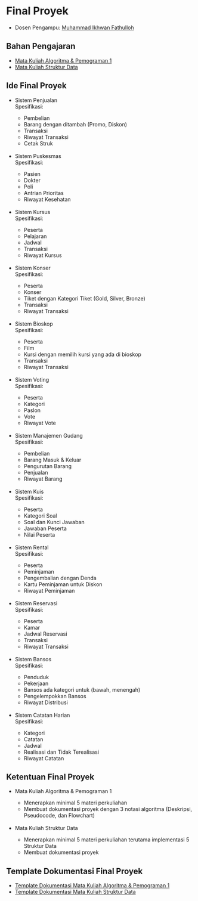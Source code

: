 # Final Proyek
<ul>
  <li>Dosen Pengampu: <a href="https://github.com/Muhammad-Ikhwan-Fathulloh">Muhammad Ikhwan Fathulloh</a></li>
</ul>

## Bahan Pengajaran
<ul>
  <li><a href="https://github.com/Muhammad-Ikhwan-Fathulloh/Algorithm-and-Programming-1-Course-Bank">Mata Kuliah Algoritma & Pemograman 1</a></li>
  <li><a href="https://github.com/Muhammad-Ikhwan-Fathulloh/Data-Structure-Course-Bank">Mata Kuliah Struktur Data</a></li>
</ul>

## Ide Final Proyek
<ul>
  <li>Sistem Penjualan <br>Spesifikasi:</li>
  <ul>
    <li>Pembelian</li>
    <li>Barang dengan ditambah (Promo, Diskon)</li>
    <li>Transaksi</li>
    <li>Riwayat Transaksi</li>
    <li>Cetak Struk</li>
  </ul>
  <br>
  <li>Sistem Puskesmas <br>Spesifikasi:</li>
  <ul>
    <li>Pasien</li>
    <li>Dokter</li>
    <li>Poli</li>
    <li>Antrian Prioritas</li>
    <li>Riwayat Kesehatan</li>
  </ul>
  <br>
  <li>Sistem Kursus <br>Spesifikasi:</li>
  <ul>
    <li>Peserta</li>
    <li>Pelajaran</li>
    <li>Jadwal</li>
    <li>Transaksi</li>
    <li>Riwayat Kursus</li>
  </ul>
  <br>
  <li>Sistem Konser <br>Spesifikasi:</li>
  <ul>
    <li>Peserta</li>
    <li>Konser</li>
    <li>Tiket dengan Kategori Tiket (Gold, Silver, Bronze)</li>
    <li>Transaksi</li>
    <li>Riwayat Transaksi</li>
  </ul>
  <br>
  <li>Sistem Bioskop <br>Spesifikasi:</li>
  <ul>
    <li>Peserta</li>
    <li>Film</li>
    <li>Kursi dengan memilih kursi yang ada di bioskop</li>
    <li>Transaksi</li>
    <li>Riwayat Transaksi</li>
  </ul>
  <br>
  <li>Sistem Voting <br>Spesifikasi:</li>
  <ul>
    <li>Peserta</li>
    <li>Kategori</li>
    <li>Paslon</li>
    <li>Vote</li>
    <li>Riwayat Vote</li>
  </ul>
  <br>
  <li>Sistem Manajemen Gudang <br>Spesifikasi:</li>
  <ul>
    <li>Pembelian</li>
    <li>Barang Masuk & Keluar</li>
    <li>Pengurutan Barang</li>
    <li>Penjualan</li>
    <li>Riwayat Barang</li>
  </ul>
  <br>
  <li>Sistem Kuis <br>Spesifikasi:</li>
  <ul>
    <li>Peserta</li>
    <li>Kategori Soal</li>
    <li>Soal dan Kunci Jawaban</li>
    <li>Jawaban Peserta</li>
    <li>Nilai Peserta</li>
  </ul>
  <br>
  <li>Sistem Rental <br>Spesifikasi:</li>
  <ul>
    <li>Peserta</li>
    <li>Peminjaman</li>
    <li>Pengembalian dengan Denda</li>
    <li>Kartu Peminjaman untuk Diskon</li>
    <li>Riwayat Peminjaman</li>
  </ul>
  <br>
  <li>Sistem Reservasi <br>Spesifikasi:</li>
  <ul>
    <li>Peserta</li>
    <li>Kamar</li>
    <li>Jadwal Reservasi</li>
    <li>Transaksi</li>
    <li>Riwayat Transaksi</li>
  </ul>
  <br>
  <li>Sistem Bansos <br>Spesifikasi:</li>
  <ul>
    <li>Penduduk</li>
    <li>Pekerjaan</li>
    <li>Bansos ada kategori untuk (bawah, menengah)</li>
    <li>Pengelempokkan Bansos</li>
    <li>Riwayat Distribusi</li>
  </ul>
  <br>
  <li>Sistem Catatan Harian <br>Spesifikasi:</li>
  <ul>
    <li>Kategori</li>
    <li>Catatan</li>
    <li>Jadwal</li>
    <li>Realisasi dan Tidak Terealisasi</li>
    <li>Riwayat Catatan</li>
  </ul>
</ul>

## Ketentuan Final Proyek
<ul>
  <li>Mata Kuliah Algoritma & Pemograman 1</li>
  <ul>
    <li>Menerapkan minimal 5 materi perkuliahan</li>
    <li>Membuat dokumentasi proyek dengan 3 notasi algoritma (Deskripsi, Pseudocode, dan Flowchart)</li>
  </ul>
  <br>
  <li>Mata Kuliah Struktur Data</li>
  <ul>
    <li>Menerapkan minimal 5 materi perkuliahan terutama implementasi 5 Struktur Data</li>
    <li>Membuat dokumentasi proyek</li>
  </ul>
</ul>

## Template Dokumentasi Final Proyek
<ul>
  <li><a href="https://github.com/Muhammad-Ikhwan-Fathulloh/Final-Student-Project/blob/main/Periode-2023-2024-Ganjil/Algoritm%26Programming1/Readme.md">Template Dokumentasi Mata Kuliah Algoritma & Pemograman 1</a></li>
  <li><a href="https://github.com/Muhammad-Ikhwan-Fathulloh/Final-Student-Project/blob/main/Periode-2023-2024-Ganjil/DataStructure/Readme.md">Template Dokumentasi Mata Kuliah Struktur Data</a></li>
</ul>
